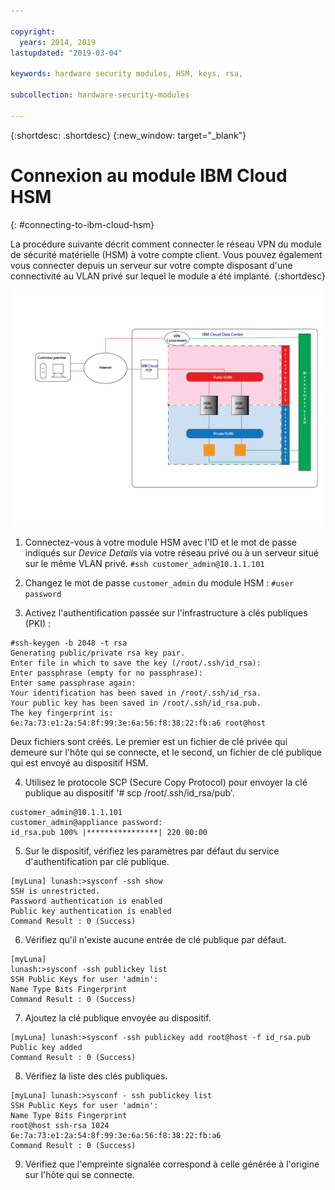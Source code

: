 ```yaml
---

copyright:
  years: 2014, 2019
lastupdated: "2019-03-04"

keywords: hardware security modules, HSM, keys, rsa,

subcollection: hardware-security-modules

---
```


{:shortdesc: .shortdesc}
{:new_window: target="_blank"}

# Connexion au module IBM Cloud HSM
{: #connecting-to-ibm-cloud-hsm}

La procédure suivante décrit comment connecter le réseau VPN du module de sécurité matérielle (HSM) à votre compte client. Vous pouvez également vous connecter depuis un serveur sur votre compte disposant d'une connectivité au VLAN privé sur lequel le module a été implanté.
{:shortdesc}

![Architecture d'un réseau avec le module HSM](/images/Connecting_to_HSM-01.png "Architecture du module HSM")

1. Connectez-vous à votre module HSM avec l'ID et le mot de passe indiqués sur *Device Details* via votre réseau privé ou à un serveur situé sur le même VLAN privé.
`#ssh customer_admin@10.1.1.101`

2. Changez le mot de passe `customer_admin` du module HSM :
`#user password`

3. Activez l'authentification passée sur l'infrastructure à clés publiques (PKI) :
```
#ssh-keygen -b 2048 -t rsa
Generating public/private rsa key pair.
Enter file in which to save the key (/root/.ssh/id_rsa):
Enter passphrase (empty for no passphrase):
Enter same passphrase again:
Your identification has been saved in /root/.ssh/id_rsa.
Your public key has been saved in /root/.ssh/id_rsa.pub.
The key fingerprint is:
6e:7a:73:e1:2a:54:8f:99:3e:6a:56:f8:38:22:fb:a6 root@host
```
Deux fichiers sont créés. Le premier est un fichier de clé privée qui demeure sur l'hôte qui se connecte, et le second, un fichier de clé publique qui est envoyé au dispositif HSM.

4. Utilisez le protocole SCP (Secure Copy Protocol) pour envoyer la clé publique au dispositif '# scp /root/.ssh/id_rsa/pub'.
```
customer_admin@10.1.1.101
customer_admin@appliance password:
id_rsa.pub 100% |****************| 220 00:00
```
5. Sur le dispositif, vérifiez les paramètres par défaut du service d'authentification par clé publique.
```
[myLuna] lunash:>sysconf -ssh show
SSH is unrestricted.
Password authentication is enabled
Public key authentication is enabled
Command Result : 0 (Success)
```

6. Vérifiez qu'il n'existe aucune entrée de clé publique par défaut.
```
[myLuna]
lunash:>sysconf -ssh publickey list
SSH Public Keys for user 'admin':
Name Type Bits Fingerprint
Command Result : 0 (Success)
```
7. Ajoutez la clé publique envoyée au dispositif.
```
[myLuna] lunash:>sysconf -ssh publickey add root@host -f id_rsa.pub
Public key added
Command Result : 0 (Success)
```
8. Vérifiez la liste des clés publiques.
```
[myLuna] lunash:>sysconf - ssh publickey list
SSH Public Keys for user 'admin':
Name Type Bits Fingerprint
root@host ssh-rsa 1024
6e:7a:73:e1:2a:54:8f:99:3e:6a:56:f8:38:22:fb:a6
Command Result : 0 (Success)
```
9. Vérifiez que l'empreinte signalée correspond à celle générée à l'origine sur l'hôte qui se connecte.
